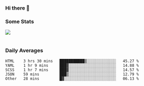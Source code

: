 ### Hi there 👋

<!--
**haruishi43/haruishi43** is a ✨ _special_ ✨ repository because its `README.md` (this file) appears on your GitHub profile.

Here are some ideas to get you started:

- 🔭 I’m currently working on ...
- 🌱 I’m currently learning ...
- 👯 I’m looking to collaborate on ...
- 🤔 I’m looking for help with ...
- 💬 Ask me about ...
- 📫 How to reach me: ...
- 😄 Pronouns: ...
- ⚡ Fun fact: ...
-->

### Some Stats
<div>
  <img align="center" src="https://github-readme-stats.vercel.app/api?username=haruishi43&count_private=true&show_icons=true" />
</div>

</br>

### Daily Averages

<!--START_SECTION:waka-->
```text
HTML    3 hrs 30 mins   ███████████▒░░░░░░░░░░░░░   45.27 % 
YAML    1 hr 9 mins     ███▓░░░░░░░░░░░░░░░░░░░░░   14.88 % 
SCSS    1 hr 7 mins     ███▓░░░░░░░░░░░░░░░░░░░░░   14.57 % 
JSON    59 mins         ███▒░░░░░░░░░░░░░░░░░░░░░   12.79 % 
Other   28 mins         █▓░░░░░░░░░░░░░░░░░░░░░░░   06.13 % 
```
<!--END_SECTION:waka-->
